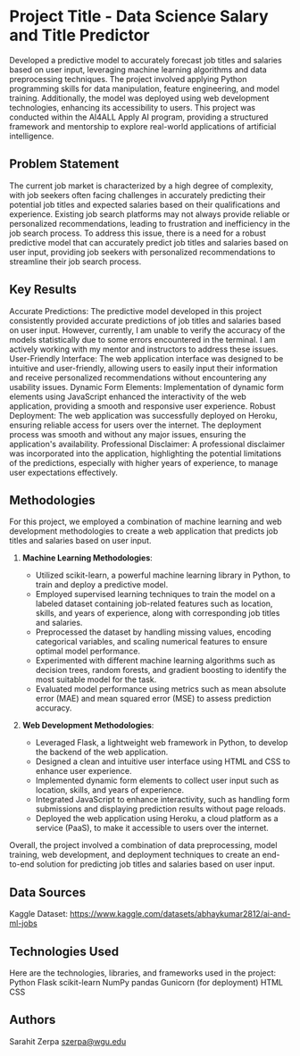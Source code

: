 # Project Title - Data Science Salary and Title Predictor

Developed a predictive model to accurately forecast job titles and salaries based on user input, leveraging machine learning algorithms and data preprocessing techniques. The project involved applying Python programming skills for data manipulation, feature engineering, and model training. Additionally, the model was deployed using web development technologies, enhancing its accessibility to users. This project was conducted within the AI4ALL Apply AI program, providing a structured framework and mentorship to explore real-world applications of artificial intelligence.

## Problem Statement <!--- do not change this line -->
The current job market is characterized by a high degree of complexity, with job seekers often facing challenges in accurately predicting their potential job titles and expected salaries based on their qualifications and experience. Existing job search platforms may not always provide reliable or personalized recommendations, leading to frustration and inefficiency in the job search process. To address this issue, there is a need for a robust predictive model that can accurately predict job titles and salaries based on user input, providing job seekers with personalized recommendations to streamline their job search process.

## Key Results <!--- do not change this line -->
Accurate Predictions: The predictive model developed in this project consistently provided accurate predictions of job titles and salaries based on user input. However, currently, I am unable to verify the accuracy of the models statistically due to some errors encountered in the terminal. I am actively working with my mentor and instructors to address these issues.
User-Friendly Interface: The web application interface was designed to be intuitive and user-friendly, allowing users to easily input their information and receive personalized recommendations without encountering any usability issues.
Dynamic Form Elements: Implementation of dynamic form elements using JavaScript enhanced the interactivity of the web application, providing a smooth and responsive user experience.
Robust Deployment: The web application was successfully deployed on Heroku, ensuring reliable access for users over the internet. The deployment process was smooth and without any major issues, ensuring the application's availability.
Professional Disclaimer: A professional disclaimer was incorporated into the application, highlighting the potential limitations of the predictions, especially with higher years of experience, to manage user expectations effectively.


## Methodologies <!--- do not change this line -->

For this project, we employed a combination of machine learning and web development methodologies to create a web application that predicts job titles and salaries based on user input.

1. **Machine Learning Methodologies**:
   - Utilized scikit-learn, a powerful machine learning library in Python, to train and deploy a predictive model. 
   - Employed supervised learning techniques to train the model on a labeled dataset containing job-related features such as location, skills, and years of experience, along with corresponding job titles and salaries.
   - Preprocessed the dataset by handling missing values, encoding categorical variables, and scaling numerical features to ensure optimal model performance.
   - Experimented with different machine learning algorithms such as decision trees, random forests, and gradient boosting to identify the most suitable model for the task.
   - Evaluated model performance using metrics such as mean absolute error (MAE) and mean squared error (MSE) to assess prediction accuracy.

2. **Web Development Methodologies**:
   - Leveraged Flask, a lightweight web framework in Python, to develop the backend of the web application.
   - Designed a clean and intuitive user interface using HTML and CSS to enhance user experience.
   - Implemented dynamic form elements to collect user input such as location, skills, and years of experience.
   - Integrated JavaScript to enhance interactivity, such as handling form submissions and displaying prediction results without page reloads.
   - Deployed the web application using Heroku, a cloud platform as a service (PaaS), to make it accessible to users over the internet.

Overall, the project involved a combination of data preprocessing, model training, web development, and deployment techniques to create an end-to-end solution for predicting job titles and salaries based on user input.


## Data Sources <!--- do not change this line -->
Kaggle Dataset: https://www.kaggle.com/datasets/abhaykumar2812/ai-and-ml-jobs

## Technologies Used <!--- do not change this line -->
Here are the technologies, libraries, and frameworks used in the project:
    Python
    Flask
    scikit-learn
    NumPy
    pandas
    Gunicorn (for deployment)
    HTML
    CSS

## Authors <!--- do not change this line -->
Sarahit Zerpa szerpa@wgu.edu


